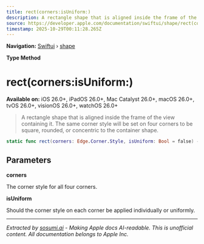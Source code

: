 ```yaml
---
title: rect(corners:isUniform:)
description: A rectangle shape that is aligned inside the frame of the view containing it. The same corner style will be set on four corners to be square, rounded, or concentric to the container shape.
source: https://developer.apple.com/documentation/swiftui/shape/rect(corners:isuniform:)
timestamp: 2025-10-29T00:11:28.265Z
---
```


**Navigation:** [Swiftui](/documentation/swiftui) › [shape](/documentation/swiftui/shape)

**Type Method**

# rect(corners:isUniform:)

**Available on:** iOS 26.0+, iPadOS 26.0+, Mac Catalyst 26.0+, macOS 26.0+, tvOS 26.0+, visionOS 26.0+, watchOS 26.0+

> A rectangle shape that is aligned inside the frame of the view containing it. The same corner style will be set on four corners to be square, rounded, or concentric to the container shape.

```swift
static func rect(corners: Edge.Corner.Style, isUniform: Bool = false) -> Self
```

## Parameters

**corners**

The corner style for all four corners.



**isUniform**

Should the corner style on each corner be applied individually or uniformly.

---

*Extracted by [sosumi.ai](https://sosumi.ai) - Making Apple docs AI-readable.*
*This is unofficial content. All documentation belongs to Apple Inc.*
